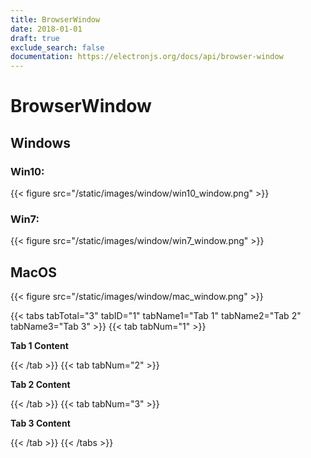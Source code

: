 ```yaml
---
title: BrowserWindow
date: 2018-01-01
draft: true
exclude_search: false
documentation: https://electronjs.org/docs/api/browser-window
---
```


# BrowserWindow

## Windows

### Win10:

{{< figure src="/static/images/window/win10_window.png" >}}

### Win7:

{{< figure src="/static/images/window/win7_window.png" >}}

## MacOS

{{< figure src="/static/images/window/mac_window.png" >}}


{{< tabs tabTotal="3" tabID="1" tabName1="Tab 1" tabName2="Tab 2" tabName3="Tab 3" >}}
{{< tab tabNum="1" >}}

**Tab 1 Content**

{{< /tab >}}
{{< tab tabNum="2" >}}

**Tab 2 Content**

{{< /tab >}}
{{< tab tabNum="3" >}}

**Tab 3 Content**

{{< /tab >}}
{{< /tabs >}}